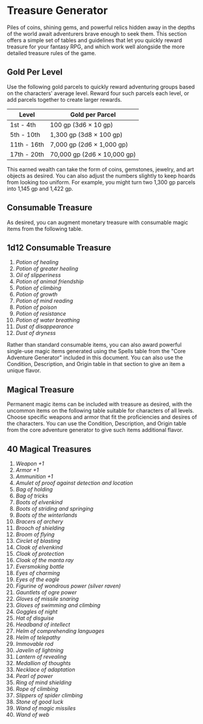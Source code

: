 # Treasure Generator

Piles of coins, shining gems, and powerful relics hidden away in the depths of the world await adventurers brave enough to seek them. This section offers a simple set of tables and guidelines that let you quickly reward treasure for your fantasy RPG, and which work well alongside the more detailed treasure rules of the game.

## Gold Per Level

Use the following gold parcels to quickly reward adventuring groups based on the characters' average level. Reward four such parcels each level, or add parcels together to create larger rewards.

| Level       | Gold per Parcel             |
| ----------- | --------------------------- |
| 1st - 4th   | 100 gp (3d6 × 10 gp)        |
| 5th - 10th  | 1,300 gp (3d8 × 100 gp)     |
| 11th - 16th | 7,000 gp (2d6 × 1,000 gp)   |
| 17th - 20th | 70,000 gp (2d6 × 10,000 gp) |

This earned wealth can take the form of coins, gemstones, jewelry, and art objects as desired. You can also adjust the numbers slightly to keep hoards from looking too uniform. For example, you might turn two 1,300 gp parcels into 1,145 gp and 1,422 gp.

## Consumable Treasure

As desired, you can augment monetary treasure with consumable magic items from the following table.

## 1d12 Consumable Treasure

1.  *Potion of healing*
2.  *Potion of greater healing*
3.  *Oil of slipperiness*
4.  *Potion of animal friendship*
5.  *Potion of climbing*
6.  *Potion of growth*
7.  *Potion of mind reading*
8.  *Potion of poison*
9.  *Potion of resistance*
10. *Potion of water breathing*
11. *Dust of disappearance*
12. *Dust of dryness*

Rather than standard consumable items, you can also award powerful single-use magic items generated using the Spells table from the "Core Adventure Generator" included in this document. You can also use the Condition, Description, and Origin table in that section to give an item a unique flavor.

## Magical Treasure

Permanent magic items can be included with treasure as desired, with the uncommon items on the following table suitable for characters of all levels. Choose specific weapons and armor that fit the proficiencies and desires of the characters. You can use the Condition, Description, and Origin table from the core adventure generator to give such items additional flavor.

## 40 Magical Treasures

1.  *Weapon +1*
2.  *Armor +1*
3.  *Ammunition +1*
4.  *Amulet of proof against detection and location*
5.  *Bag of holding*
6.  *Bag of tricks*
7.  *Boots of elvenkind*
8.  *Boots of striding and springing*
9.  *Boots of the winterlands*
10. *Bracers of archery*
11. *Brooch of shielding*
12. *Broom of flying*
13. *Circlet of blasting*
14. *Cloak of elvenkind*
15. *Cloak of protection*
16. *Cloak of the manta ray*
17. *Eversmoking bottle*
18. *Eyes of charming*
19. *Eyes of the eagle*
20. *Figurine of wondrous power (silver raven)*
21. *Gauntlets of ogre power*
22. *Gloves of missile snaring*
23. *Gloves of swimming and climbing*
24. *Goggles of night*
25. *Hat of disguise*
26. *Headband of intellect*
27. *Helm of comprehending languages*
28. *Helm of telepathy*
29. *Immovable rod*
30. *Javelin of lightning*
31. *Lantern of revealing*
32. *Medallion of thoughts*
33. *Necklace of adaptation*
34. *Pearl of power*
35. *Ring of mind shielding*
36. *Rope of climbing*
37. *Slippers of spider climbing*
38. *Stone of good luck*
39. *Wand of magic missiles*
40. *Wand of web*
